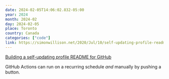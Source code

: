 ```yaml
---
date: 2024-02-05T14:06:02.832-05:00
year: 2024
month: 2024-02
day: 2024-02-05
place: Toronto
country: Canada
categories: ["code"]
link: https://simonwillison.net/2020/Jul/10/self-updating-profile-readme/
---
```

[Building a self-updating profile README for GitHub](https://simonwillison.net/2020/Jul/10/self-updating-profile-readme/)

GitHub Actions can run on a recurring schedule *and* manually by pushing a button.
